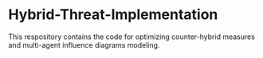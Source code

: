 # Hybrid-Threat-Implementation
This respository contains the code for optimizing counter-hybrid measures and multi-agent influence diagrams modeling. 
